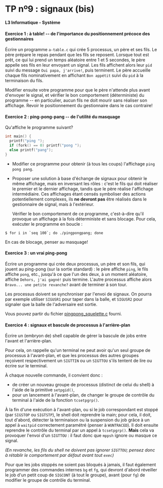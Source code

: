 TP nº9 : signaux (bis)
==================

**L3 Informatique - Système**



#### Exercice 1 : à table! -- de l'importance du positionnement précoce des gestionnaires

Écrire un programme `a-table.c` qui crée 5 processus, un père et ses
fils. Le père prépare le repas pendant que les fils se reposent. Lorsque
tout est prêt, ce qui lui prend un temps aléatoire entre 1 et 5
secondes, le père appelle ses fils en leur envoyant un signal. Les fils
affichent alors leur `pid` suivi du message `Oui papa, j'arrive!`, puis
terminent. Le père accueille chaque fils nominativement en affichant `Bon
appétit` suivi du `pid` à la terminaison du fils.

Modifier ensuite votre programme pour que le père n'attende plus avant
d'envoyer le signal, et vérifier le bon comportement (déterministe) du 
programme -- en particulier, aucun fils ne doit mourir sans réaliser son
affichage. Revoir le positionnement du gestionnaire dans le cas contraire!


#### Exercice 2 : ping-pong-pang -- de l'utilité du masquage

Qu'affiche le programme suivant? 
```C
int main() {
  printf("ping ");
  if (fork() == 0) printf("pong ");
  else printf("pang");
}
```

* Modifier ce programme pour obtenir (à tous les coups) l'affichage
  `ping pong pang`.

* Proposer une solution à base d'échange de signaux pour obtenir le même
  affichage, mais en inversant les rôles : c'est le fils qui doit
  réaliser le premier et le dernier affichage, tandis que le père réalise
  l'affichage intermédiaire. Ces affichages étant censés symboliser des
  actions potentiellement complexes, ils **ne devront pas** être réalisés
  dans le gestionnaire de signal, mais à l'extérieur.

  Vérifier le bon comportement de ce programme, c'est-à-dire qu'il provoque
  un affichage à la fois déterministe et sans blocage. Pour cela, exécuter le
  programme en boucle :
```
$ for i in `seq 100`; do ./pingpongpang; done
```
  En cas de blocage, penser au masquage!


#### Exercice 3 : un vrai ping-pong

Écrire un programme qui crée deux processus, un père et son fils, qui
jouent au ping-pong (sur la sortie standard) : le père affiche `ping`, le
fils affiche `pong`, etc., jusqu'à ce que l'un des deux, à un moment
aléatoire, affiche `Dehors, j'ai gagné!` puis termine.  L'autre processus
affiche alors `Bravo... une petite revanche?` avant de terminer à son
tour.

Les processus doivent se synchroniser par l'envoi de signaux.  On pourra
par exemple utiliser `SIGUSR1` pour taper dans la balle, et `SIGUSR2`
pour signaler que la balle de l'adversaire est sortie.

Vous pouvez partir du fichier [pingpong_squelette.c](pingpong_squelette.c) fourni. 

#### Exercice 4 : signaux et bascule de processus à l'arrière-plan

Écrire un (embryon de) shell capable de gérer la bascule de jobs entre
l'avant et l'arrière-plan.

Pour cela, on rappelle qu'un terminal ne peut avoir qu'un seul groupe de
processus à l'avant-plan, et que les processus des autres groupes
reçoivent respectivement un `SIGTTIN` ou un `SIGTTOU` s'ils tentent de
lire ou écrire sur le terminal.

À chaque nouvelle commande, il convient donc :
- de créer un nouveau groupe de processus (distinct de celui du shell)
  à l'aide de la primitive `setpgid()`,
- pour un lancement à l'avant-plan, de changer le groupe de contrôle du
  terminal à l'aide de la fonction `tcsetpgrp()`.

À la fin d'une exécution à l'avant-plan, ou si le job correspondant est
stoppé (par `SIGSTOP` ou `SIGTSTP`), le shell doit reprendre la main; pour
cela, il doit, tout d'abord, détecter la terminaison ou la suspension du
job grâce à un appel à `waitpid` correctement paramétré (penser à
`WUNTRACED`). Il doit ensuite reprendre le contrôle du terminal par un
appel à `tcsetpgrp()`. **Mais** cela va provoquer l'envoi d'un `SIGTTOU`
: il faut donc que `mppsh` ignore ou masque ce signal.

*(En revanche, les fils du shell ne doivent pas ignorer `SIGTTOU`; pensez
donc à rétablir le comportement par défaut avant tout `exec`)*

Pour que les jobs stoppés ne soient pas bloqués à jamais, il faut
également programmer des commandes internes `bg` et `fg`, qui devront
d'abord réveiller le job d'un petit coup de `SIGCONT` (à tout le
groupe), avant (pour `fg`) de modifier le groupe de contrôle du terminal.

